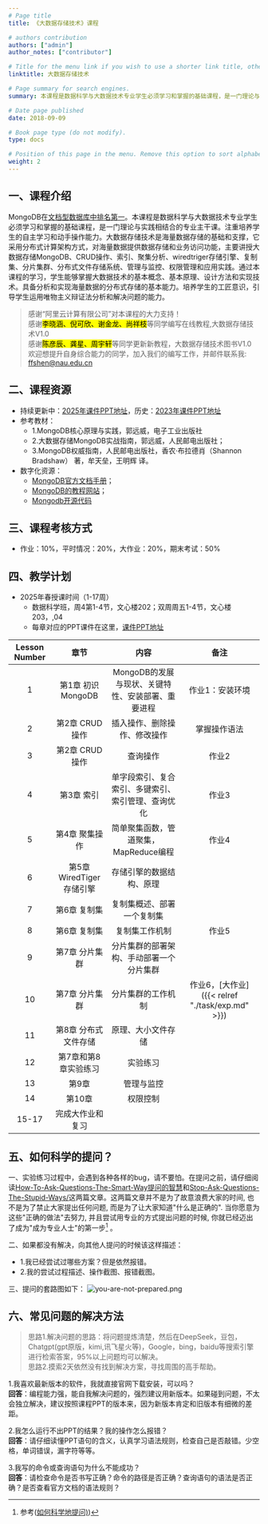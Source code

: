 ```yaml
---
# Page title
title: 《大数据存储技术》课程

# authors contribution
authors: ["admin"]
author_notes: ["contributor"]

# Title for the menu link if you wish to use a shorter link title, otherwise remove this option.
linktitle: 大数据存储技术

# Page summary for search engines.
summary: 本课程是数据科学与大数据技术专业学生必须学习和掌握的基础课程，是一门理论与实践相结合的专业主干课。注重培养学生的自主学习和动手操作能力。大数据存储技术是海量数据存储的基础和支撑，它采用分布式计算架构方式，对海量数据提供数据存储和业务访问功能。

# Date page published
date: 2018-09-09

# Book page type (do not modify).
type: docs

# Position of this page in the menu. Remove this option to sort alphabetically.
weight: 2
---
```


## 一、课程介绍 

MongoDB在[文档型数据库中排名第一](https://db-engines.com/en/ranking/document+store)。本课程是数据科学与大数据技术专业学生必须学习和掌握的基础课程，是一门理论与实践相结合的专业主干课。注重培养学生的自主学习和动手操作能力。大数据存储技术是海量数据存储的基础和支撑，它采用分布式计算架构方式，对海量数据提供数据存储和业务访问功能，主要讲授大数据存储MongoDB、CRUD操作、索引、聚集分析、wiredtriger存储引擎、复制集、分片集群、分布式文件存储系统、管理与监控、权限管理和应用实践。通过本课程的学习，学生能够掌握大数据技术的基本概念、基本原理、设计方法和实现技术。具备分析和实现海量数据的分布式存储的基本能力。培养学生的工匠意识，引导学生运用唯物主义辩证法分析和解决问题的能力。

> 感谢“阿里云计算有限公司”对本课程的大力支持！<br />
> 感谢<mark>李晓涵、倪可欣、谢金龙、尚祥枝</mark>等同学编写在线教程,大数据存储技术V1.0<br />
> 感谢<mark>陈彦辰、龚星、周宇轩</mark>等同学更新新教程，大数据存储技术图书V1.0<br />
> 欢迎想提升自身综合能力的同学，加入我们的编写工作，并邮件联系我: ffshen@nau.edu.cn

## 二、课程资源

- 持续更新中：[2025年课件PPT地址](https://pan.baidu.com/s/15KwMqxcVFi8D6BpMBKNQkA?pwd=abt7)，历史：[2023年课件PPT地址](https://pan.baidu.com/s/1LKnp6Pfcs6Y0ZXjFDXyLAA?pwd=w29q)
- 参考教材：
  - 1.MongoDB核心原理与实践，郭远威，电子工业出版社
  - 2.大数据存储MongoDB实战指南，郭远威，人民邮电出版社；
  - 3.MongoDB权威指南，人民邮电出版社，香农·布拉德肖（Shannon Bradshaw） 著，牟天垒，王明辉 译。
- 数字化资源：
  - [MongoDB官方文档手册](https://www.mongodb.com/docs/manual/tutorial/getting-started/)；
  - [MongoDB的教程网站](https://www.runoob.com/mongodb/mongodb-tutorial.html)；
  - [Mongodb开源代码](https://github.com/mongodb/mongo)

## 三、课程考核方式

- 作业：10%，平时情况：20%，大作业：20%，期末考试：50%

## 四、教学计划
- 2025年春授课时间（1-17周）
  - 数据科学班，周4第1-4节，文心楼202；双周周五1-4节，文心楼203，,04
  - 每章对应的PPT课件在这里，[课件PPT地址](https://pan.baidu.com/s/15KwMqxcVFi8D6BpMBKNQkA?pwd=abt7)

| Lesson Number |    章节     |        内容       |      备注             |
| :-----: | :----------------------------------------------------------: | :----------------------------------------------------------: | :-------------------------: |
|    1    | 第1章  初识MongoDB | MongoDB的发展与现状、关键特性、安装部署、重要进程 |    作业1：安装环境    |
|    2    | 第2章  CRUD操作  |   插入操作、删除操作、修改操作                     |   掌握操作语法   |
|    3    | 第2章  CRUD操作  |   查询操作                                       |  作业2   |
|    4    | 第3章  索引  |   单字段索引、复合索引、多键索引、索引管理、查询优化     |  作业3   |
|    5    | 第4章  聚集操作  |   简单聚集函数，管道聚集，MapReduce编程     |  作业4   |
|    6    | 第5章  WiredTiger存储引擎  |   存储引擎的数据结构、原理     |     |
|    7    | 第6章  复制集  |   复制集概述、部署一个复制集     |     |
|    8    | 第6章  复制集  |   复制集工作机制     |  作业5   |
|    9    | 第7章  分片集群  |   分片集群的部署架构、手动部署一个分片集群     |     |
|    10    | 第7章  分片集群  |   分片集群的工作机制     |  作业6，[大作业]({{< relref "./task/exp.md" >}})   |
|    11    | 第8章  分布式文件存储  |   原理、大小文件存储     |    |
|    12    | 第7章和第8章实验练习  |   实验练习     |    |
|    13    | 第9章    |   管理与监控     |    |
|    14    | 第10章    |   权限控制     |    |
|    15-17    | 完成大作业和复习    |        |    |



## 五、如何科学的提问？
一、实验练习过程中，会遇到各种各样的bug，请不要怕。在提问之前，请仔细阅读[How-To-Ask-Questions-The-Smart-Way提问的智慧](https://github.com/ryanhanwu/How-To-Ask-Questions-The-Smart-Way/blob/main/README-zh_CN.md)和[Stop-Ask-Questions-The-Stupid-Ways/](https://github.com/tangx/Stop-Ask-Questions-The-Stupid-Ways/blob/master/README.md)这两篇文章。这两篇文章并不是为了故意浪费大家的时间, 也不是为了禁止大家提出任何问题, 而是为了让大家知道"什么是正确的". 当你愿意为这些"正确的做法"去努力, 并且尝试用专业的方式提出问题的时候, 你就已经迈出了成为"成为专业人士"的第一步[^1] 。

二、如果都没有解决，向其他人提问的时候该这样描述：
- 1.我已经尝试过哪些方案？但是依然报错。
- 2.我的尝试过程描述、操作截图、报错截图。

三、提问的套路图如下：
![you-are-not-prepared.png](https://github.com/tangx/Stop-Ask-Questions-The-Stupid-Ways/blob/master/images/you-are-not-prepared.png?raw=true)

[^1]: 参考([如何科学地提问)](https://ysyx.oscc.cc/docs/2306/prestudy/0.1.html))

## 六、常见问题的解决方法
> 思路1.解决问题的思路：将问题提炼清楚，然后在DeepSeek，豆包，Chatgpt(gpt原版，kimi,讯飞星火等)，Google，bing，baidu等搜索引擎进行检索答案，95%以上问题均可以解决。<br>
> 思路2.摸索2天依然没有找到解决方案，寻找周围的高手帮助。

1.我喜欢最新版本的软件，我就直接官网下载安装，可以吗？<br>
**回答**：编程能力强，能自我解决问题的，强烈建议用新版本。如果碰到问题，不太会独立解决，建议按照课程PPT的版本来，因为新版本肯定和旧版本有细微的差距。

2.我怎么运行不出PPT的结果？我的操作怎么报错？<br>
**回答**：请仔细读懂PPT语句的含义，认真学习语法规则，检查自己是否敲错。少空格，单词错误，漏字符等等。

3.我写的命令或查询语句为什么不能成功？<br>
**回答**：请检查命令是否书写正确？命令的路径是否正确？查询语句的语法是否正确？是否查看官方文档的语法规则？